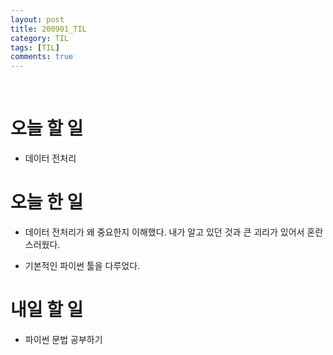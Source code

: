 ```yaml
---
layout: post
title: 200901_TIL
category: TIL
tags: [TIL]
comments: true
---
```


<br>

# 오늘 할 일

- 데이터 전처리

# 오늘 한 일

- 데이터 전처리가 왜 중요한지 이해했다. 내가 알고 있던 것과 큰 괴리가 있어서 혼란스러웠다.

- 기본적인 파이썬 툴을 다루었다.

# 내일 할 일

- 파이썬 문법 공부하기


